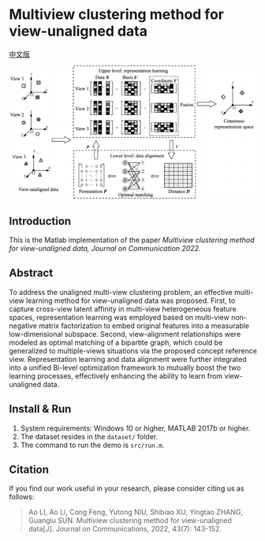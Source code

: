 # Multiview clustering method for view-unaligned data

[中文版](README-zh.md)

<img src="docs/method-gray-en.png" style="zoom:60%;" />

## Introduction

This is the Matlab implementation of the paper *Multiview clustering method for view-unaligned data, Journal on Communication 2022.*

## Abstract

To address the unaligned multi-view clustering problem, an effective multi-view learning method for view-unaligned data was proposed. First, to capture cross-view latent affinity in multi-view heterogeneous feature spaces, representation learning was employed based on multi-view non-negative matrix factorization to embed original features into a measurable low-dimensional subspace. Second, view-alignment relationships were modeled as optimal matching of a bipartite graph, which could be generalized to multiple-views situations via the proposed concept reference view. Representation learning and data alignment were further integrated into a unified Bi-level optimization framework to mutually boost the two learning processes, effectively enhancing the ability to learn from view-unaligned data.


## Install & Run

1. System requirements: Windows 10 or higher, MATLAB 2017b or higher.
2. The dataset resides in the `dataset/` folder.
3. The command to run the demo is `src/run.m`.

## Citation

If you find our work useful in your research, please consider citing us as follows:

> Ao LI, Ao Li, Cong Feng, Yutong NIU, Shibiao XU, Yingtao ZHANG, Guanglu SUN. Multiview clustering method for view-unaligned data[J]. Journal on Communications, 2022, 43(7): 143-152.